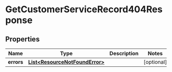 

# GetCustomerServiceRecord404Response


## Properties

| Name | Type | Description | Notes |
|------------ | ------------- | ------------- | -------------|
|**errors** | [**List&lt;ResourceNotFoundError&gt;**](ResourceNotFoundError.md) |  |  [optional] |



